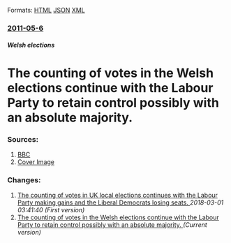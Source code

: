 
Formats: [HTML](/news/2011/05/6/the-counting-of-votes-in-the-welsh-elections-continue-with-the-labour-party-to-retain-control-possibly-with-an-absolute-majority.html)  [JSON](/news/2011/05/6/the-counting-of-votes-in-the-welsh-elections-continue-with-the-labour-party-to-retain-control-possibly-with-an-absolute-majority.json)  [XML](/news/2011/05/6/the-counting-of-votes-in-the-welsh-elections-continue-with-the-labour-party-to-retain-control-possibly-with-an-absolute-majority.xml)  

### [2011-05-6](/news/2011/05/6/index.md)

##### Welsh elections
# The counting of votes in the Welsh elections continue with the Labour Party to retain control possibly with an absolute majority. 




### Sources:

1. [BBC](http://www.bbc.co.uk/news/uk-wales-13305375)
1. [Cover Image](https://ichef-1.bbci.co.uk/news/1024/media/images/52559000/jpg/_52559277_carwynjones-bbc.jpg)

### Changes:

1. [The counting of votes in UK local elections continues with the Labour Party making gains and the Liberal Democrats losing seats. ](/news/2011/05/6/the-counting-of-votes-in-uk-local-elections-continues-with-the-labour-party-making-gains-and-the-liberal-democrats-losing-seats.md) _2018-03-01 03:41:40 (First version)_
1. [The counting of votes in the Welsh elections continue with the Labour Party to retain control possibly with an absolute majority. ](/news/2011/05/6/the-counting-of-votes-in-the-welsh-elections-continue-with-the-labour-party-to-retain-control-possibly-with-an-absolute-majority.md) _(Current version)_
